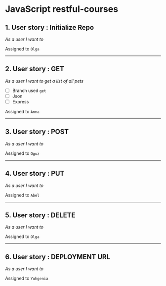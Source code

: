 # JavaScript restful-courses

## 1. User story : Initialize Repo

_As a user I want to_

Assigned to `Olga`

---

## 2. User story : GET

_As a user I want to get a list of all pets_

- [ ] Branch used `get`
- [ ] Json
- [ ] Express

Assigned to `Anna`

---

## 3. User story : POST

_As a user I want to_

Assigned to `Oguz`

---

## 4. User story : PUT

_As a user I want to_

Assigned to `Abel`

---

## 5. User story : DELETE

_As a user I want to_

Assigned to `Olga`

---

## 6. User story : DEPLOYMENT URL

_As a user I want to_

Assigned to `Yuhgenia`
